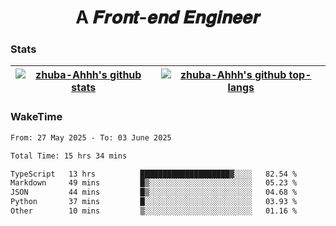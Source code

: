 <h1 align="center">A 𝑭𝒓𝒐𝒏𝒕-𝒆𝒏𝒅 𝑬𝒏𝒈𝒊𝒏𝒆𝒆𝒓</h1>

### Stats

| <a href="https://github.com/zhuba-Ahhh"><img align="center" src="https://github-readme-stats.vercel.app/api?username=zhuba-Ahhh&hide_title=true&hide_border=true&show_icons=trueline_height=21&text_color=000&icon_color=000&bg_color=0,ea6161,ffc64d,fffc4d,52fa5a&theme=graywhite" alt="zhuba-Ahhh's github stats" /> </a> | <a href="https://github.com/zhuba-Ahhh"><img align="center" src="https://github-readme-stats.vercel.app/api/top-langs/?username=zhuba-Ahhh&hide_title=true&hide_border=true&layout=compact&hide_border=true&show_icons=trueline_height=40&text_color=000&icon_color=000&bg_color=0,ea6161,ffc64d,fffc4d,52fa5a&theme=graywhite&langs_count=6" alt="zhuba-Ahhh's github top-langs"/> </a> |
| ------------- | ------------- |

### WakeTime

<!--START_SECTION:waka-->

```txt
From: 27 May 2025 - To: 03 June 2025

Total Time: 15 hrs 34 mins

TypeScript   13 hrs          ████████████████████▓░░░░   82.54 %
Markdown     49 mins         █▒░░░░░░░░░░░░░░░░░░░░░░░   05.23 %
JSON         44 mins         █▒░░░░░░░░░░░░░░░░░░░░░░░   04.68 %
Python       37 mins         █░░░░░░░░░░░░░░░░░░░░░░░░   03.93 %
Other        10 mins         ▒░░░░░░░░░░░░░░░░░░░░░░░░   01.16 %
```

<!--END_SECTION:waka-->
